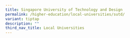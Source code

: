 ```yaml
---
title: Singapore University of Technology and Design
permalink: /higher-education/local-universities/sutd/
variant: tiptap
description: ""
third_nav_title: Local Universities
---
```

<p></p>
